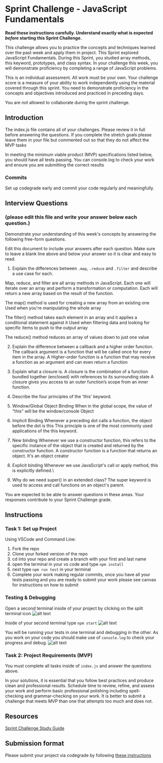 # Sprint Challenge - JavaScript Fundamentals

**Read these instructions carefully. Understand exactly what is expected _before_ starting this Sprint Challenge.**

This challenge allows you to practice the concepts and techniques learned over the past week and apply them in project. This Sprint explored JavaScript Fundamentals. During this Sprint, you studied array methods, this keyword, prototypes, and class syntax. In your challenge this week, you will demonstrate proficiency by completing a range of JavaScript problems.

This is an individual assessment. All work must be your own. Your challenge score is a measure of your ability to work independently using the material covered through this sprint. You need to demonstrate proficiency in the concepts and objectives introduced and practiced in preceding days.

You are not allowed to collaborate during the sprint challenge. 

## Introduction

The index.js file contains all of your challenges. Please review it in full before answering the questions. If you complete the stretch goals please leave them in your file but commented out so that they do not affect the MVP tasks 

In meeting the minimum viable product (MVP) specifications listed below, you should have all tests passing. You can console.log to check your work and ensure you are submitting the correct results 

### Commits

Set up codegrade early and commit your code regularly and meaningfully. 

## Interview Questions
### (please edit this file and write your answer below each question.)
Demonstrate your understanding of this week's concepts by answering the following free-form questions.

Edit this document to include your answers after each question. Make sure to leave a blank line above and below your answer so it is clear and easy to read.

1. Explain the differences between `.map`, `.reduce` and `.filter` and describe a use case for each. 

Map, reduce, and filter are all array methods in JavaScript. Each one will iterate over an array and perform a transformation or computation. Each will return a new array based on the result of the function.

The map() method is used for creating a new array from an existing one
Used when you're manipulating the whole array

The filter() method takes each element in an array and it applies a conditional statement against it
Used when filtering data and looking for specific items to push to the output array

The reduce() method reduces an array of values down to just one value


2. Explain the difference between a callback and a higher order function.
The callback argument is a function that will be called once for every item in the array.
A Higher-order function is a function that may receive a function as an argument and can even return a function

3. Explain what a closure is.
A closure is the combination of a function bundled together (enclosed) with references to its surrounding state
A closure gives you access to an outer function’s scope from an inner function.

4. Describe the four principles of the 'this' keyword.
 1.  Window/Global Object Binding
  When in the global scope, the value of "this" will be the window/console Object

  2.  Implicit Binding
  Whenever a preceding dot calls a function, the object before the dot is this
  This principle is one of the most commonly used applications of the this keyword. 

  3.  New binding
  Whenever we use a constructor function, this refers to the specific instance of the object that is created and returned by the constructor function.
  A constructor function is a function that returns an object. It's an object creator

  4.  Explicit binding 
  Whenever we use JavaScript's call or apply method, this is explicitly defined.\

5. Why do we need super() in an extended class?
The super keyword is used to access and call functions on an object's parent.

You are expected to be able to answer questions in these areas. Your responses contribute to your Sprint Challenge grade. 

## Instructions

### Task 1: Set up Project

Using VSCode and Command Line:


1. Fork the repo
2. Clone your forked version of the repo
3. cd into your repo and create a branch with your first and last name
4. open the terminal in your vs code and type `npm install`
5. next type `npm run test` in your terminal
6. Complete your work making regular commits, once you have all your tests passing and you are ready to submit your work please see canvas for instructions on how to submit

### Testing & Debugging

Open a second terminal inside of your project by clicking on the split terminal icon
![alt text](assets/split_terminal.png "Split Terminal")

Inside of your second terminal type `npm start` 
![alt text](assets/npm_start.png "type npm start")

You will be running your tests in one terminal and debugging in the other. As you work on your code you should make use of `console.log` to check your progress and debug.
![alt text](assets/tests_debug_terminal_final.png "your terminal should look like this")

### Task 2: Project Requirements (MVP)

You must complete all tasks inside of `index.js` and answer the questions above.

In your solutions, it is essential that you follow best practices and produce clean and professional results. Schedule time to review, refine, and assess your work and perform basic professional polishing including spell-checking and grammar-checking on your work. It is better to submit a challenge that meets MVP than one that attempts too much and does not.

## Resources
 
 [Sprint Challenge Study Guide](https://www.notion.so/lambdaschool/Unit-1-Sprint-3-Study-Guide-033a9a00659a4ef98c12eb97e49a6110)

## Submission format

Please submit your project via codegrade by following [these instructions](https://www.notion.so/lambdaschool/Submitting-an-assignment-via-Code-Grade-A-Step-by-Step-Walkthrough-07bd65f5f8364e709ecb5064735ce374)


